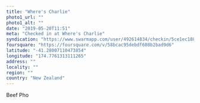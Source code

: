 ```yaml
---
title: "Where's Charlie"
photo1_url: ""
photo1_alt: ""
date: "2019-05-20T11:51"
meta: "Checked in at Where's Charlie"
syndication: "https://www.swarmapp.com/user/492614834/checkin/5ce1ec18894eac002cee56d0"
foursquare: "https://foursquare.com/v/58bcac95debdf608b2bad9d6"
latitude: "-41.28007110473854"
longitude: "174.7761313111265"
address: ""
locality: ""
region: ""
country: "New Zealand"
---
```

Beef Pho
